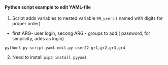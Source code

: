 #### Python script example to edit YAML-file

1. Script adds variables to nested variable ```99_users``` ( named with digits for proper order)
* first ARG- user login, secong ARG - groups to add  ( password, for simplicity, adds as login)

```
python3 py-script-yaml-edit.py user22 gr1,gr2,gr3,gr4
```

2. Need to install ```pip3 install pyyaml```
